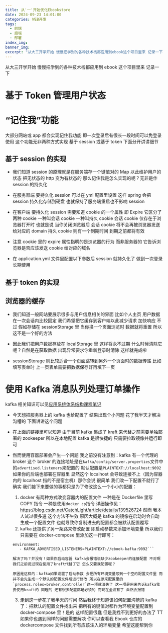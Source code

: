 ```yaml
---
title: 从'一'开始优化Ebookstore
date: 2024-09-23 14:01:00
categories: WEB开发
tags:
  - 前端
  - 后端
  - 部署
index_img:
banner_img:
excerpt: "从大三开学开始 慢慢把学到的各种技术栈都应用到ebook这个项目里来 记录一下"
---
```


从大三开学开始 慢慢把学到的各种技术栈都应用到 ebook 这个项目里来 记录一下

# 基于 Token 管理用户状态

# “记住我”功能

大部分网站或 app 都会实现记住我功能 即一次登录后有很长一段时间可以免登录使用 这个功能无非两种方式实现 基于 session 或基于 token 下面分开讲讲细节

## 基于 session 的实现

- 我们知道 session 的原理就是在服务端存一个键值对的 Map 以此维护用户的状态 把无状态的 http 变为有状态的 那么记住我是怎么实现的呢？无非是作 session 的持久化

- 在服务器端 要持久化 session 可以在 yml 配置里设置 这样 spring 会把 session 持久化存储到硬盘 也就保持了服务端重启也不影响 session

- 在客户端 要持久化 session 需要知道 cookie 的一个属性 即 Expire 它区分了两种 cookie 一种叫会话 cookie 一种叫持久 cookie 会话 cookie 仅存在于浏览器打开时 也就是说 当你关闭浏览器后 会话 cookie 将不会再被浏览器发送给对应的 domain 持久 cookie 则有一个到期时间 到期之前都将有效

- 注意 cookie 里的 expire 属性指明的是浏览器的行为 而非服务器的 它告诉浏览器是否应该发送 cookie 给对应的域名

- 在 application.yml 文件里配置以下参数后 session 就持久化了 做到一次登录长期使用

## 基于 token 的实现

## 浏览器的缓存

- 我们知道一般网站要展示很多与用户信息相关的界面 比如个人主页 用户数据在一次会话内比较固定 我们希望把它缓存到客户端以此减少请求 加快响应 不过 假如存储在 sessionStorage 里 当你换一个页面浏览时 数据就将重置 所以这不是一个好的方法

- 因此我们把用户数据存放在 localStorage 里 这样将永不过期 什么时候清除它呢？自然是在获取数据 出现异常要求你重新登录时清除 这样就完成啦

- sessionStorage 则比较适合一个页面跳转到另外一个页面时的数据传递 比如填写表单时 上一页表单需要把数据保存好再填下一页

# 使用 Kafka 消息队列处理订单操作

kafka 相关知识可以见[应用系统体系结构课程笔记](https://blog.nwdnysl.site/2024/09/23/AEA/#Apache-Kafka)

- 今天想把服务器上的 kafka 也给配置了 结果出现个小问题 花了我半天才解决 沟槽的 下面讲讲这个问题

- 在上面的链接里可以知道 由于目前 kafka 集成了 kraft 来代替之前需要单独部署的 zookeeper 所以在本地配置 kafka 是很快捷的 只需要拉取镜像并运行即可

- 然而使用容器部署会产生一个问题 我之前没有注意到：kafka 有一个代理的 broker 这个 broker 的连接地址是在`kafka/config/server.properties`文件中的`advertised.listeners`来配置的 默认配置是`PLAINTEXT://localhost:9092` 如果你的后端也部署在容器里 显然这个 localhost 会导致连接不上（因为容器内的 localhost 指的不是宿主机）那你会说 很简单 我们改一下配置不就行了 确实 我们接下来要做的事都只是为了修改这么一个小小的配置：

  1. docker 有两种方式改变容器内的配置文件 一种是在 Dockerfile 里写 COPY 指令 一种是使用`docker cp`指令 详细操作见：https://blog.csdn.net/CatchLight/article/details/139526724
     然而 我本人试过很多遍 这个方法不生效 原因大概是 kafka 的镜像在启动时会自动生成一个配置文件 也就导致你复制进去的配置都会被默认配置覆写
  2. kafka 还提供了另一条路来修改配置 即启动参数来添加环境变量 所以我们只需要在 docker-compose 里添加这一行即可：

  ````
  environment:
     - KAFKA_ADVERTISED_LISTENERS=PLAINTEXT://ebook-kafka:9092```
  ````

      解决了吗？并没有！如果你启动容器 kafka会报错说缺少zookeeper的连接配置 不对啊 我们之前说过现在使用了kraft代替了它 怎么又要我配置呢？

      原因是这样的：kafka如果设置了启动参数 会把所有环境变量写到一个空的配置文件里 而并不会先生成一个默认的配置文件后进行修改 所以在原来配置里的`process.roles=broker,controller`这一项就消失了 这一项是用来告诉kafka我要使用kraft的 同理的 还有很多配置都是必须的 而现在全没有了 自然会报错

  3. 走到这一步花了我半天的时间 然后我终于知道该如何配置沟槽的 kafka 了：把默认的配置文件找出来 把所有的键值对都作为环境变量配置到 docker-compose 里！是的 这样配置很蠢 但是我找不到更好的办法了 TT 如果你也遇到同样的问题需要解决 你可以查看我 Ebook 仓库的 dockercompose 文件找到所有应该注入的环境变量 希望这能帮到你

